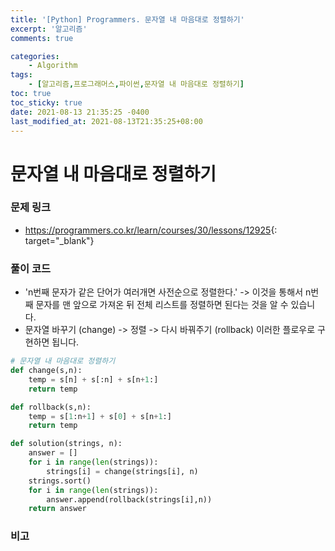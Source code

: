 ```yaml
---
title: '[Python] Programmers. 문자열 내 마음대로 정렬하기'
excerpt: '알고리즘'
comments: true

categories:
    - Algorithm
tags:
    - [알고리즘,프로그래머스,파이썬,문자열 내 마음대로 정렬하기]
toc: true
toc_sticky: true
date: 2021-08-13 21:35:25 -0400
last_modified_at: 2021-08-13T21:35:25+08:00
---
```


# 문자열 내 마음대로 정렬하기

### 문제 링크
- <https://programmers.co.kr/learn/courses/30/lessons/12925>{: target="\_blank"}

### 풀이 코드
- 'n번째 문자가 같은 단어가 여러개면 사전순으로 정렬한다.' -> 이것을 통해서 n번째 문자를 맨 앞으로 가져온 뒤 전체 리스트를 정렬하면 된다는 것을 알 수 있습니다.
- 문자열 바꾸기 (change) -> 정렬 -> 다시 바꿔주기 (rollback) 이러한 플로우로 구현하면 됩니다.

```python
# 문자열 내 마음대로 정렬하기
def change(s,n):
    temp = s[n] + s[:n] + s[n+1:]
    return temp

def rollback(s,n):
    temp = s[1:n+1] + s[0] + s[n+1:]
    return temp

def solution(strings, n):
    answer = []
    for i in range(len(strings)):
        strings[i] = change(strings[i], n)
    strings.sort()
    for i in range(len(strings)):
        answer.append(rollback(strings[i],n))
    return answer
```

### 비고